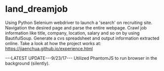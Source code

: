 # land_dreamjob

Using Python Selenium webdriver to launch a 'search' on recruiting site.
Navigation the desired page and parse the entire webpage.
Crawl job information like title, company, location, salary and so on by using BautifulSoup.
Generate a cvs spreadsheet and output information extracted online.
Take a look at how the project works at: https://jiaenchua.github.io/experience.html


---LATEST UPDATE---9/23/17---
Utilized PhantomJS to run browser in the background (silently).